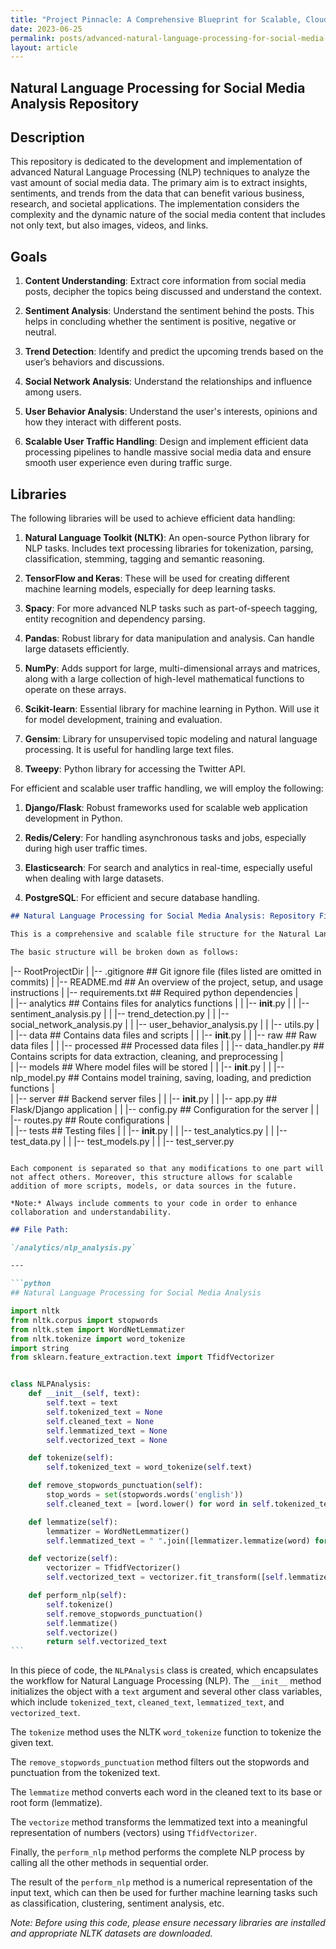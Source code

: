 ```yaml
---
title: "Project Pinnacle: A Comprehensive Blueprint for Scalable, Cloud-Integrated Natural Language Processing for High-Traffic Social Media Analysis"
date: 2023-06-25
permalink: posts/advanced-natural-language-processing-for-social-media-analysis
layout: article
---
```


## Natural Language Processing for Social Media Analysis Repository

## Description

This repository is dedicated to the development and implementation of advanced Natural Language Processing (NLP) techniques to analyze the vast amount of social media data. The primary aim is to extract insights, sentiments, and trends from the data that can benefit various business, research, and societal applications. The implementation considers the complexity and the dynamic nature of the social media content that includes not only text, but also images, videos, and links.

## Goals

1. **Content Understanding**: Extract core information from social media posts, decipher the topics being discussed and understand the context.

2. **Sentiment Analysis**: Understand the sentiment behind the posts. This helps in concluding whether the sentiment is positive, negative or neutral.

3. **Trend Detection**: Identify and predict the upcoming trends based on the user’s behaviors and discussions.

4. **Social Network Analysis**: Understand the relationships and influence among users.

5. **User Behavior Analysis**: Understand the user's interests, opinions and how they interact with different posts.

6. **Scalable User Traffic Handling**: Design and implement efficient data processing pipelines to handle massive social media data and ensure smooth user experience even during traffic surge.

## Libraries

The following libraries will be used to achieve efficient data handling:

1. **Natural Language Toolkit (NLTK)**: An open-source Python library for NLP tasks. Includes text processing libraries for tokenization, parsing, classification, stemming, tagging and semantic reasoning.

2. **TensorFlow and Keras**: These will be used for creating different machine learning models, especially for deep learning tasks.

3. **Spacy**: For more advanced NLP tasks such as part-of-speech tagging, entity recognition and dependency parsing.

4. **Pandas**: Robust library for data manipulation and analysis. Can handle large datasets efficiently.

5. **NumPy**: Adds support for large, multi-dimensional arrays and matrices, along with a large collection of high-level mathematical functions to operate on these arrays.

6. **Scikit-learn**: Essential library for machine learning in Python. Will use it for model development, training and evaluation.

7. **Gensim**: Library for unsupervised topic modeling and natural language processing. It is useful for handling large text files.

8. **Tweepy**: Python library for accessing the Twitter API.

For efficient and scalable user traffic handling, we will employ the following:

1. **Django/Flask**: Robust frameworks used for scalable web application development in Python.

2. **Redis/Celery**: For handling asynchronous tasks and jobs, especially during high user traffic times.

3. **Elasticsearch**: For search and analytics in real-time, especially useful when dealing with large datasets.

4. **PostgreSQL**: For efficient and secure database handling.

```markdown
## Natural Language Processing for Social Media Analysis: Repository File Structure

This is a comprehensive and scalable file structure for the Natural Language Processing for Social Media Analysis repository.

The basic structure will be broken down as follows:
```

|-- RootProjectDir
| |-- .gitignore ## Git ignore file (files listed are omitted in commits)
| |-- README.md ## An overview of the project, setup, and usage instructions
| |-- requirements.txt ## Required python dependencies
|  
| |-- analytics ## Contains files for analytics functions
| | |-- **init**.py
| | |-- sentiment_analysis.py
| | |-- trend_detection.py
| | |-- social_network_analysis.py
| | |-- user_behavior_analysis.py
| | |-- utils.py
|  
| |-- data ## Contains data files and scripts
| | |-- **init**.py
| | |-- raw ## Raw data files
| | |-- processed ## Processed data files
| | |-- data_handler.py ## Contains scripts for data extraction, cleaning, and preprocessing
|  
| |-- models ## Where model files will be stored
| | |-- **init**.py
| | |-- nlp_model.py ## Contains model training, saving, loading, and prediction functions
|  
| |-- server ## Backend server files
| | |-- **init**.py
| | |-- app.py ## Flask/Django application
| | |-- config.py ## Configuration for the server
| | |-- routes.py ## Route configurations
|  
| |-- tests ## Testing files
| | |-- **init**.py
| | |-- test_analytics.py
| | |-- test_data.py
| | |-- test_models.py
| | |-- test_server.py

```

Each component is separated so that any modifications to one part will not affect others. Moreover, this structure allows for scalable addition of more scripts, models, or data sources in the future.

*Note:* Always include comments to your code in order to enhance collaboration and understandability.

```

````markdown
## File Path:

`/analytics/nlp_analysis.py`

---

```python
## Natural Language Processing for Social Media Analysis

import nltk
from nltk.corpus import stopwords
from nltk.stem import WordNetLemmatizer
from nltk.tokenize import word_tokenize
import string
from sklearn.feature_extraction.text import TfidfVectorizer


class NLPAnalysis:
    def __init__(self, text):
        self.text = text
        self.tokenized_text = None
        self.cleaned_text = None
        self.lemmatized_text = None
        self.vectorized_text = None

    def tokenize(self):
        self.tokenized_text = word_tokenize(self.text)

    def remove_stopwords_punctuation(self):
        stop_words = set(stopwords.words('english'))
        self.cleaned_text = [word.lower() for word in self.tokenized_text if word not in stop_words and word not in string.punctuation]

    def lemmatize(self):
        lemmatizer = WordNetLemmatizer()
        self.lemmatized_text = " ".join([lemmatizer.lemmatize(word) for word in self.cleaned_text])

    def vectorize(self):
        vectorizer = TfidfVectorizer()
        self.vectorized_text = vectorizer.fit_transform([self.lemmatized_text])

    def perform_nlp(self):
        self.tokenize()
        self.remove_stopwords_punctuation()
        self.lemmatize()
        self.vectorize()
        return self.vectorized_text
```
````

In this piece of code, the `NLPAnalysis` class is created, which encapsulates the workflow for Natural Language Processing (NLP). The `__init__` method initializes the object with a `text` argument and several other class variables, which include `tokenized_text`, `cleaned_text`, `lemmatized_text`, and `vectorized_text`.

The `tokenize` method uses the NLTK `word_tokenize` function to tokenize the given text.

The `remove_stopwords_punctuation` method filters out the stopwords and punctuation from the tokenized text.

The `lemmatize` method converts each word in the cleaned text to its base or root form (lemmatize).

The `vectorize` method transforms the lemmatized text into a meaningful representation of numbers (vectors) using `TfidfVectorizer`.

Finally, the `perform_nlp` method performs the complete NLP process by calling all the other methods in sequential order.

The result of the `perform_nlp` method is a numerical representation of the input text, which can then be used for further machine learning tasks such as classification, clustering, sentiment analysis, etc.

_Note: Before using this code, please ensure necessary libraries are installed and appropriate NLTK datasets are downloaded._

```

```
